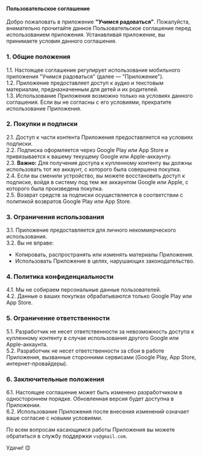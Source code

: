 #### Пользовательское соглашение 
Добро пожаловать в приложение **"Учимся радоваться"**. Пожалуйста, внимательно прочитайте данное Пользовательское соглашение перед использованием приложения. Устанавливая приложение, вы принимаете условия данного соглашения.  

### 1. Общие положения
1.1. Настоящее соглашение регулирует использование мобильного приложения "Учимся радоваться" (далее — "Приложение").  
1.2. Приложение предоставляет доступ к аудио и текстовым материалам, предназначенным для детей и их родителей.  
1.3. Использование Приложения возможно только на условиях данного соглашения. Если вы не согласны с его условиями, прекратите использование Приложения.  

### 2. Покупки и подписки 
2.1. Доступ к части контента Приложения предоставляется на условиях подписки.  
2.2. Подписка оформляется через Google Play или App Store и привязывается к вашему текущему Google или Apple-аккаунту.  
2.3. **Важно:** Для получения доступа к купленному контенту вы должны использовать тот же аккаунт, с которого была совершена покупка.  
2.4. Если вы сменили устройство, вы можете восстановить доступ к подписке, войдя в систему под тем же аккаунтом Google или Apple, с которого была произведена покупка.  
2.5. Возврат средств за подписки осуществляется в соответствии с политикой возвратов Google Play или App Store.  

### 3. Ограничения использования 
3.1. Приложение предоставляется для личного некоммерческого использования.  
3.2. Вы не вправе:  
- Копировать, распространять или изменять материалы Приложения.  
- Использовать Приложение в целях, нарушающих законодательство.  


### 4. Политика конфиденциальности 
4.1. Мы не собираем персональные данные пользователей.  
4.2. Данные о ваших покупках обрабатываются только Google Play или App Store.  

### 5. Ограничение ответственности 
5.1. Разработчик не несет ответственности за невозможность доступа к купленному контенту в случае использования другого Google или Apple-аккаунта.  
5.2. Разработчик не несет ответственности за сбои в работе Приложения, вызванные сторонними сервисами (Google Play, App Store, интернет-провайдеры).  

### 6. Заключительные положения 
6.1. Настоящее соглашение может быть изменено разработчиком в одностороннем порядке. Обновленная версия будет доступна в Приложении.  
6.2. Использование Приложения после внесения изменений означает ваше согласие с новыми условиями.  

По всем вопросам касающимся работы Приложения вы можете обратиться в службу поддержки `vs@gmail.com`.

Удачи! 😊
